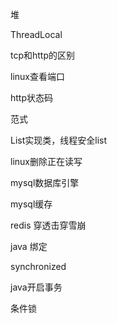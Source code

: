 堆

ThreadLocal

tcp和http的区别

linux查看端口

http状态码

范式

List实现类，线程安全list

linux删除正在读写

mysql数据库引擎

mysql缓存

redis 穿透击穿雪崩

java 绑定

synchronized

java开启事务

条件锁